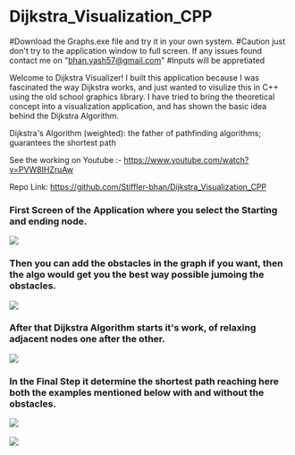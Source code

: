 # Dijkstra_Visualization_CPP

#Download the Graphs.exe file and try it in your own system.
#Caution just don't try to the application window to full screen.
If any issues found contact me on "bhan.yash57@gmail.com"
#Inputs will be appretiated

Welcome to Dijkstra Visualizer! I built this application because I was fascinated the way Dijkstra works, and just wanted to visulize this in C++
using the old school graphics library. 
I have tried to bring the theoretical concept into a visualization application, and has shown the basic idea behind the Dijkstra Algorithm.

Dijkstra's Algorithm (weighted): the father of pathfinding algorithms; guarantees the shortest path

See the working on Youtube :-  https://www.youtube.com/watch?v=PVW8IHZruAw

Repo Link: https://github.com/Stiffler-bhan/Dijkstra_Visualization_CPP


<h3>First Screen of the Application where you select the Starting and ending node.

![](Screenshots/1.PNG)


<h3>Then you can add the obstacles in the graph if you want, then the algo would get you the best way possible jumoing the obstacles.
 
 ![](Screenshots/10.png)
 
<h3> After that Dijkstra Algorithm starts it's work, of relaxing adjacent nodes one after the other.
  
![](Screenshots/2.png)


<h3> In the Final Step it determine the shortest path reaching here both the examples mentioned below with and without the obstacles.

![](Screenshots/3.png)  


![](Screenshots/11.png)
